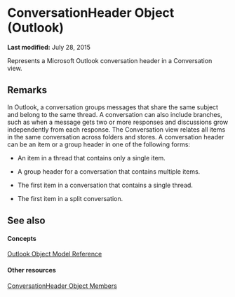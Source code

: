 
# ConversationHeader Object (Outlook)

 **Last modified:** July 28, 2015

Represents a Microsoft Outlook conversation header in a Conversation view.

## Remarks

In Outlook, a conversation groups messages that share the same subject and belong to the same thread. A conversation can also include branches, such as when a message gets two or more responses and discussions grow independently from each response. The Conversation view relates all items in the same conversation across folders and stores. A conversation header can be an item or a group header in one of the following forms: 


- An item in a thread that contains only a single item.
    
- A group header for a conversation that contains multiple items.
    
- The first item in a conversation that contains a single thread.
    
- The first item in a split conversation.
    



## See also


#### Concepts


 [Outlook Object Model Reference](73221b13-d8d8-99b8-3394-b95dbbfd5ddc.md)
#### Other resources


 [ConversationHeader Object Members](c67a23e5-81aa-98dd-493f-f05d169d9fb8.md)

